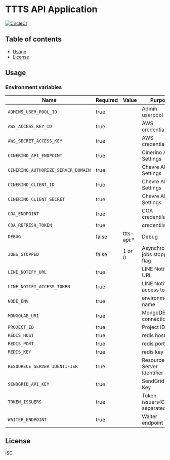 # TTTS API Application

[![CircleCI](https://circleci.com/gh/tokyo-tower/api.svg?style=svg)](https://circleci.com/gh/tokyo-tower/api)

## Table of contents

* [Usage](#usage)
* [License](#license)

## Usage

### Environment variables

| Name                               | Required | Value      | Purpose                        |
| ---------------------------------- | -------- | ---------- | ------------------------------ |
| `ADMINS_USER_POOL_ID`              | true     |            | Admin userpool ID              |
| `AWS_ACCESS_KEY_ID`                | true     |            | AWS credentials                |
| `AWS_SECRET_ACCESS_KEY`            | true     |            | AWS credentials                |
| `CINERINO_API_ENDPOINT`            | true     |            | Cinerino API Settings          |
| `CINERINO_AUTHORIZE_SERVER_DOMAIN` | true     |            | Chevre API Settings            |
| `CINERINO_CLIENT_ID`               | true     |            | Chevre API Settings            |
| `CINERINO_CLIENT_SECRET`           | true     |            | Chevre API Settings            |
| `COA_ENDPOINT`                     | true     |            | COA credentilas                |
| `COA_REFRESH_TOKEN`                | true     |            | credentilas                    |
| `DEBUG`                            | false    | ttts-api:* | Debug                          |
| `JOBS_STOPPED`                     | false    | 1 or 0     | Asynchronous jobs stopped flag |
| `LINE_NOTIFY_URL`                  | true     |            | LINE Notify URL                |
| `LINE_NOTIFY_ACCESS_TOKEN`         | true     |            | LINE Notify access token       |
| `NODE_ENV`                         | true     |            | environment name               |
| `MONGOLAB_URI`                     | true     |            | MongoDB connection URI         |
| `PROJECT_ID`                       | true     |            | Project ID                     |
| `REDIS_HOST`                       | true     |            | redis host                     |
| `REDIS_PORT`                       | true     |            | redis port                     |
| `REDIS_KEY`                        | true     |            | redis key                      |
| `RESOURECE_SERVER_IDENTIFIER`      | true     |            | Resource Server Identifier     |
| `SENDGRID_API_KEY`                 | true     |            | SendGrid API Key               |
| `TOKEN_ISSUERS`                    | true     |            | Token issuers(Comma separated) |
| `WAITER_ENDPOINT`                  | true     |            | Waiter endpoint                |

## License

ISC
